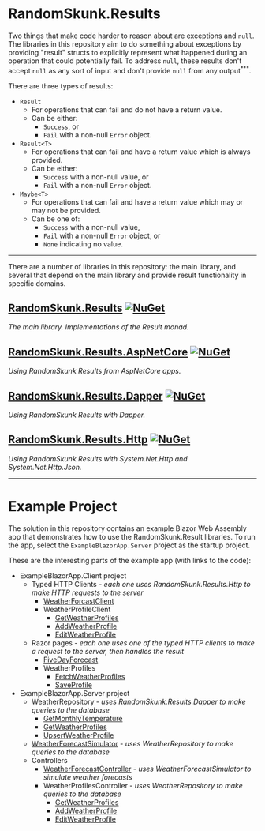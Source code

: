 # RandomSkunk.Results

Two things that make code harder to reason about are exceptions and `null`. The libraries in this repository aim to do something about exceptions by providing "result" structs to explicitly represent what happened during an operation that could potentially fail. To address `null`, these results don't accept `null` as any sort of input and don't provide `null` from any output<sup><span title="Technically, the GetValueOr methods allow a null fallback value and return it if the result is not Succeses. But the caller would have explicitly passed that null fallback value, so it shouldn't be surprising to get it back.">***</span></sup>.

There are three types of results:
- `Result`
    - For operations that can fail and do not have a return value.
    - Can be either:
        - `Success`, or
        - `Fail` with a non-null `Error` object.
- `Result<T>`
    - For operations that can fail and have a return value which is always provided.
    - Can be either:
        - `Success` with a non-null value, or
        - `Fail` with a non-null `Error` object.
- `Maybe<T>`
    - For operations that can fail and have a return value which may or may not be provided.
    - Can be one of:
        - `Success` with a non-null value,
        - `Fail` with a non-null `Error` object, or
        - `None` indicating no value.

---

There are a number of libraries in this repository: the main library, and several that depend on the main library and provide result functionality in specific domains.

## [RandomSkunk.Results](https://github.com/bfriesen/RandomSkunk.Results/tree/main/RandomSkunk.Results) [![NuGet](https://img.shields.io/nuget/vpre/RandomSkunk.Results.svg)](https://www.nuget.org/packages/RandomSkunk.Results)

*The main library. Implementations of the Result monad.*

## [RandomSkunk.Results.AspNetCore](https://github.com/bfriesen/RandomSkunk.Results/tree/main/RandomSkunk.Results.AspNetCore) [![NuGet](https://img.shields.io/nuget/vpre/RandomSkunk.Results.AspNetCore.svg)](https://www.nuget.org/packages/RandomSkunk.Results.AspNetCore)

*Using RandomSkunk.Results from AspNetCore apps.*

## [RandomSkunk.Results.Dapper](https://github.com/bfriesen/RandomSkunk.Results/tree/main/RandomSkunk.Results.Dapper) [![NuGet](https://img.shields.io/nuget/vpre/RandomSkunk.Results.Dapper.svg)](https://www.nuget.org/packages/RandomSkunk.Results.Dapper)

*Using RandomSkunk.Results with Dapper.*

## [RandomSkunk.Results.Http](https://github.com/bfriesen/RandomSkunk.Results/tree/main/RandomSkunk.Results.Http) [![NuGet](https://img.shields.io/nuget/vpre/RandomSkunk.Results.Http.svg)](https://www.nuget.org/packages/RandomSkunk.Results.Http)

*Using RandomSkunk.Results with System.Net.Http and System.Net.Http.Json.*

---

# Example Project

The solution in this repository contains an example Blazor Web Assembly app that demonstrates how to use the RandomSkunk.Result libraries. To run the app, select the `ExampleBlazorApp.Server` project as the startup project.

These are the interesting parts of the example app (with links to the code):

- ExampleBlazorApp.Client project
    - Typed HTTP Clients - *each one uses RandomSkunk.Results.Http to make HTTP requests to the server*
        - [WeatherForcastClient](https://github.com/bfriesen/RandomSkunk.Results/blob/main/ExampleBlazorApp.Client/HttpClients/WeatherForecastClient.cs#L16-L25)
        - WeatherProfileClient
            - [GetWeatherProfiles](https://github.com/bfriesen/RandomSkunk.Results/blob/main/ExampleBlazorApp.Client/HttpClients/WeatherProfileClient.cs#L16-L21)
            - [AddWeatherProfile](https://github.com/bfriesen/RandomSkunk.Results/blob/main/ExampleBlazorApp.Client/HttpClients/WeatherProfileClient.cs#L23-L32)
            - [EditWeatherProfile](https://github.com/bfriesen/RandomSkunk.Results/blob/main/ExampleBlazorApp.Client/HttpClients/WeatherProfileClient.cs#L34-L43)
    - Razor pages - *each one uses one of the typed HTTP clients to make a request to the server, then handles the result*
        - [FiveDayForecast](https://github.com/bfriesen/RandomSkunk.Results/blob/main/ExampleBlazorApp.Client/Pages/FiveDayForecast.razor#L62-L72)
        - WeatherProfiles
            - [FetchWeatherProfiles](https://github.com/bfriesen/RandomSkunk.Results/blob/main/ExampleBlazorApp.Client/Pages/WeatherProfiles.razor#L156-L173)
            - [SaveProfile](https://github.com/bfriesen/RandomSkunk.Results/blob/main/ExampleBlazorApp.Client/Pages/WeatherProfiles.razor#L175-L201)
- ExampleBlazorApp.Server project
    - WeatherRepository - *uses RandomSkunk.Results.Dapper to make queries to the database*
        - [GetMonthlyTemperature](https://github.com/bfriesen/RandomSkunk.Results/blob/main/ExampleBlazorApp.Server/Repositories/WeatherRepository.cs#L18-L36)
        - [GetWeatherProfiles](https://github.com/bfriesen/RandomSkunk.Results/blob/main/ExampleBlazorApp.Server/Repositories/WeatherRepository.cs#L38-L62)
        - [UpsertWeatherProfile](https://github.com/bfriesen/RandomSkunk.Results/blob/main/ExampleBlazorApp.Server/Repositories/WeatherRepository.cs#L108-L159)
    - [WeatherForecastSimulator](https://github.com/bfriesen/RandomSkunk.Results/blob/main/ExampleBlazorApp.Server/Services/WeatherForecastSimulator.cs#L23-L33) - *uses WeatherRepository to make queries to the database*
    - Controllers
        - [WeatherForecastController](https://github.com/bfriesen/RandomSkunk.Results/blob/main/ExampleBlazorApp.Server/Controllers/WeatherForecastController.cs#L20-L32) - *uses WeatherForecastSimulator to simulate weather forecasts*
        - WeatherProfilesController - *uses WeatherRepository to make queries to the database*
            - [GetWeatherProfiles](https://github.com/bfriesen/RandomSkunk.Results/blob/main/ExampleBlazorApp.Server/Controllers/WeatherProfilesController.cs#L20-L32)
            - [AddWeatherProfile](https://github.com/bfriesen/RandomSkunk.Results/blob/main/ExampleBlazorApp.Server/Controllers/WeatherProfilesController.cs#L34-L44)
            - [EditWeatherProfile](https://github.com/bfriesen/RandomSkunk.Results/blob/main/ExampleBlazorApp.Server/Controllers/WeatherProfilesController.cs#L46-L56)
